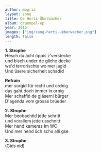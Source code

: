 ```yaml
---
author: mogria
layout: song
title: De Herti Überwacher
album: gruempel-ep
year: 2015
images: ["img/song-herti-ueberwacher.png"]
length: false
---
```

**1. Strophe**  
Hesch du ächt öppis z'verstecke  
und bisch under de gliche decke  
we'd terrorischte wo mer jagid  
Und üsere sicherheit schadid  

**Refrain**  
mer sorgid für recht und ordnig  
das gaht doch immer in ornig   
Mer schaffid de gläserni bürger  
D'agenda vom grosse brüeder  

**2. Strophe**  
Mer beobachtid jede schritt  
und vorallem jede usschnitt  
Mer hend kameras Im WC  
Und mer hend üch scho alli gse  

**3. Strophe**  
(Gids nid)
